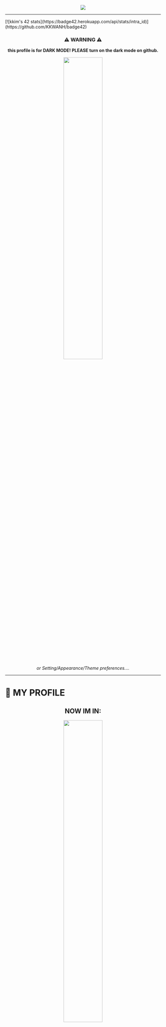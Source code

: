 <p align="center"><img src="https://capsule-render.vercel.app/api?type=waving&color=50555B&height=300&section=header&text=KKIM's%20Profile!&fontColor=FFFFFF&fontSize=90" /></p>

<hr>
[![kkim's 42 stats](https://badge42.herokuapp.com/api/stats/intra_id)](https://github.com/KKWANH/badge42)

<h3 align="center">⚠️ WARNING ⚠️</h3>
<p align="center"><b>this profile is for DARK MODE! PLEASE turn on the dark mode on github.</b></p>
<p align="center"><img width="50%" src="https://user-images.githubusercontent.com/35485904/114856460-18f94c80-9e22-11eb-9bf8-22b407bf92d3.gif"></img></p>
<p align="center"><em>or Setting/Appearance/Theme preferences....</em></p>

<hr>
<!--![logo]()-->

<h1>👤 MY PROFILE</h1>

<h2 align="center">NOW IM IN:</h2>
<p align="center"><img width="50%" src="https://user-images.githubusercontent.com/35485904/114802438-ac0d9480-9dd8-11eb-82c7-5cf140ebda8f.jpeg" /></p>
<hr>


<h2 align="center">🛠 MY TECHNOLOGY STACK</h2>


